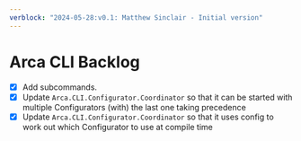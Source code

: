 ```yaml
---
verblock: "2024-05-28:v0.1: Matthew Sinclair - Initial version"
---
```


# Arca CLI Backlog

- [X] Add subcommands.
- [X] Update `Arca.CLI.Configurator.Coordinator` so that it can be started with multiple Configurators (with) the last one taking precedence
- [X] Update `Arca.CLI.Configurator.Coordinator` so that it uses config to work out which Configurator to use at compile time